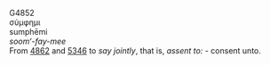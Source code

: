 <body>
  <p>G4852<br>  σύμφημι  <br> sumphēmi  <br><i>soom‘-fay-mee </i><br>From <a href="g4862.htm">4862</a> and <a href="g5346.htm">5346</a>  to <i>say</i> <i>jointly</i>, that is, <i>assent</i> <i>to:</i> - consent unto.<br></p>
 </body>